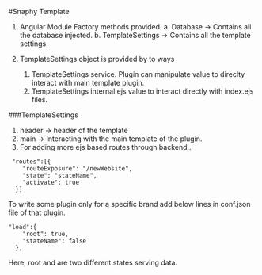 #Snaphy Template 

1) Angular Module Factory methods provided.
    a. Database -> Contains all the database injected.
    b. TemplateSettings -> Contains all the template settings.
    
2) TemplateSettings object is provided by to ways
    1) TemplateSettings service. Plugin can manipulate value to direclty interact with main template plugin.
    2) TemplateSettings internal ejs value to interact directly with index.ejs files.
    
###TemplateSettings    
1) header -> header of the template
2) main -> Interacting with the main template of the plugin.
3) For adding more ejs based routes through backend..

```
 "routes":[{
    "routeExposure": "/newWebsite",
    "state": "stateName",
    "activate": true
  }]
```
To write some plugin only for a specific brand add below lines in conf.json file of that plugin. 
```
"load":{
    "root": true,
    "stateName": false
  },
```

Here, root and are two different states  serving data.
    
    
